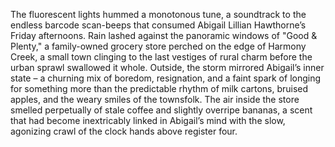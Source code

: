 The fluorescent lights hummed a monotonous tune, a soundtrack to the endless barcode scan-beeps that consumed Abigail Lillian Hawthorne’s Friday afternoons. Rain lashed against the panoramic windows of "Good & Plenty," a family-owned grocery store perched on the edge of Harmony Creek, a small town clinging to the last vestiges of rural charm before the urban sprawl swallowed it whole. Outside, the storm mirrored Abigail’s inner state – a churning mix of boredom, resignation, and a faint spark of longing for something more than the predictable rhythm of milk cartons, bruised apples, and the weary smiles of the townsfolk. The air inside the store smelled perpetually of stale coffee and slightly overripe bananas, a scent that had become inextricably linked in Abigail’s mind with the slow, agonizing crawl of the clock hands above register four.
